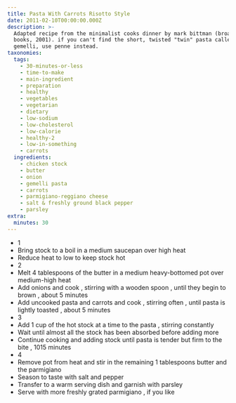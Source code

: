 ```yaml
---
title: Pasta With Carrots Risotto Style
date: 2011-02-10T00:00:00.000Z
description: >-
  Adapted recipe from the minimalist cooks dinner by mark bittman (broadway
  books, 2001). if you can't find the short, twisted "twin" pasta called
  gemelli, use penne instead.
taxonomies:
  tags:
    - 30-minutes-or-less
    - time-to-make
    - main-ingredient
    - preparation
    - healthy
    - vegetables
    - vegetarian
    - dietary
    - low-sodium
    - low-cholesterol
    - low-calorie
    - healthy-2
    - low-in-something
    - carrots
  ingredients:
    - chicken stock
    - butter
    - onion
    - gemelli pasta
    - carrots
    - parmigiano-reggiano cheese
    - salt & freshly ground black pepper
    - parsley
extra:
  minutes: 30
---
```

 - 1
 - Bring stock to a boil in a medium saucepan over high heat
 - Reduce heat to low to keep stock hot
 - 2
 - Melt 4 tablespoons of the butter in a medium heavy-bottomed pot over medium-high heat
 - Add onions and cook , stirring with a wooden spoon , until they begin to brown , about 5 minutes
 - Add uncooked pasta and carrots and cook , stirring often , until pasta is lightly toasted , about 5 minutes
 - 3
 - Add 1 cup of the hot stock at a time to the pasta , stirring constantly
 - Wait until almost all the stock has been absorbed before adding more
 - Continue cooking and adding stock until pasta is tender but firm to the bite , 1015 minutes
 - 4
 - Remove pot from heat and stir in the remaining 1 tablespoons butter and the parmigiano
 - Season to taste with salt and pepper
 - Transfer to a warm serving dish and garnish with parsley
 - Serve with more freshly grated parmigiano , if you like
